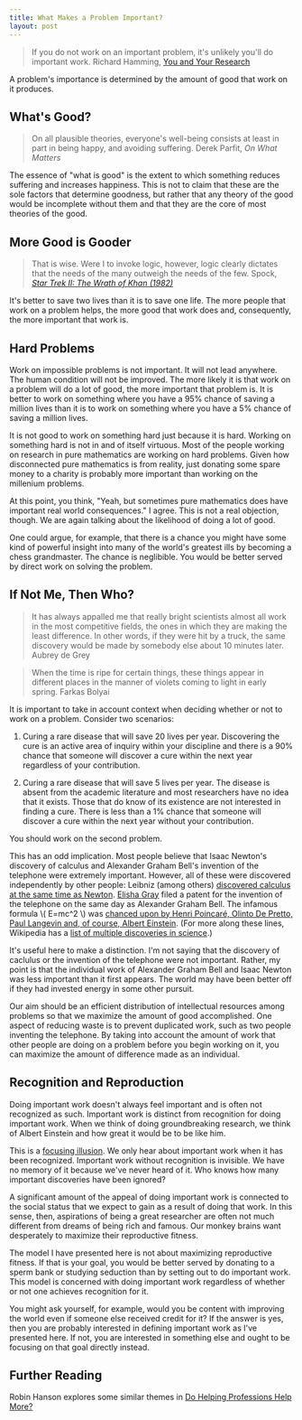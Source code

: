 ```yaml
---
title: What Makes a Problem Important?
layout: post
---
```


> If you do not work on an important problem, it's unlikely you'll do important work. 
  <span id="quote-attribute">Richard Hamming, <a href="http://www.cs.virginia.edu/~robins/YouAndYourResearch.html">You and Your Research</a></span>
  
A problem's importance is determined by the amount of good that work on it
produces. 

## What's Good?

> On all plausible theories, everyone's well-being consists at least in part in being happy, and avoiding suffering.
  <span id="quote-attribute">Derek Parfit, <em>On What Matters</em></span>
  
The essence of "what is good" is the extent to which something reduces suffering
and increases happiness. This is not to claim that these are the sole factors
that determine goodness, but rather that any theory of the good would be
incomplete without them and that they are the core of most
theories of the good.

## More Good is Gooder

> That is wise. Were I to invoke logic, however, logic clearly dictates that the needs of the many outweigh the needs of the few. 
  <span id="quote-attribute">Spock, <a href="http://www.imdb.com/title/tt0084726/quotes"><em>Star Trek II: The Wrath of Khan (1982)</em></a></span>

It's better to save two lives than it is to save one life. The more people that
work on a problem helps, the more good that work does and, consequently, the
more important that work is.

## Hard Problems

Work on impossible problems is not important. It will not lead anywhere. The
human condition will not be improved. The more likely it is that work on a
problem will do a lot of good, the more important that problem is. It is
better to work on something where you have a 95% chance of saving a million
lives than it is to work on something where you have a 5% chance of
saving a million lives.

It is not good to work on something hard just because it is hard. Working on something hard is not in and of itself virtuous. Most of the people working on research in pure mathematics are working on hard
problems. Given how disconnected pure mathematics is from reality, just donating
some spare money to a charity is probably more important than working on the millenium problems. 

At this point, you think, "Yeah, but
sometimes pure mathematics does have important real world consequences." I
agree. This is not a real objection,
though. We are again talking about the likelihood of doing a lot of good.

One could argue, for example, that there is a chance you might have some kind of
powerful insight into  many of the world's greatest ills by becoming a chess
grandmaster. The chance is neglibible. You would be better served by direct work
on solving the problem. 

## If Not Me, Then Who?

> It has always appalled me that really bright scientists almost all work in the most competitive fields, the ones in which they are making the least difference. In other words, if they were hit by a truck, the same discovery would be made by somebody else about 10 minutes later.
  <span id="quote-attribute">Aubrey de Grey</span>
  
> When the time is ripe for certain things, these things appear in different places in the manner of violets coming to light in early spring.
   <span id="quote-attribute">Farkas Bolyai</span>
  
It is important to take in account context when deciding whether or not to work
on a problem. Consider two scenarios:

1. Curing a rare disease that will save 20 lives per year. Discovering
the cure is an active area of inquiry within your discipline and there is a 90%
chance that someone will discover a cure within the next year regardless of your
contribution.

2. Curing a rare disease that will save 5 lives per year. The disease is absent
from the academic literature and most researchers have no idea that it
exists. Those that do know of its existence are not interested in finding a
cure. There is less than a 1% chance that someone will discover a cure within
the next year without your contribution.

You should work on the second problem.

This has an odd implication. Most people believe that Isaac Newton's discovery
of calculus and Alexander Graham Bell's invention of the telephone were
extremely important. However, all of these were discovered independently by other people:
Leibniz (among others) [discovered calculus at the same time as Newton](http://en.wikipedia.org/wiki/History_of_calculus).
[Elisha Gray](http://en.wikipedia.org/wiki/Elisha_Gray) filed a patent for the invention of the telephone on the same day as
Alexander Graham Bell. The infamous formula \\( E=mc^2 \\) 
was [chanced upon by Henri Poincaré, Olinto De Pretto, Paul Langevin and, of
course, Albert Einstein](http://en.wikipedia.org/wiki/E%3Dmc%C2%B2#History). (For more along these lines, Wikipedia has a [list of multiple discoveries in
science](http://en.wikipedia.org/wiki/List_of_multiple_discoveries).)

It's useful here to make a distinction. I'm not saying that the discovery
of caclulus or the invention of the telephone were not important. Rather, my
point is that the individual work of Alexander Graham Bell and Isaac Newton was
less important than it first appears. The world may have been better off if they had
invested energy in some other pursuit. 

Our aim should be an efficient distribution of intellectual resources
among problems so that we maximize the amount of good accomplished. One aspect
of reducing waste is to prevent duplicated work, such as two people inventing
the telephone. By taking into account the amount of work that other people are
doing on a problem before you begin working on it, you can maximize the amount of
difference made as an individual.

## Recognition and Reproduction

Doing important work doesn't always feel important and is often not recognized
as such. Important work is distinct from recognition for doing important
work. When we think of doing groundbreaking research, we think of Albert
Einstein and how great it would be to be like him.

This is a [focusing illusion](http://en.wikipedia.org/wiki/Anchoring#Focusing_effect). We only hear about important work when it has been
recognized. Important work without recognition is invisible. We have no memory of it because we've never heard of it. Who knows how many important discoveries have been ignored?

A significant amount of the appeal of doing important work is connected to the
social status that we expect to gain as a result of doing that work. In this
sense, then, aspirations of being a great researcher are often not much
different from dreams of being rich and famous. Our monkey brains want
desperately to maximize their reproductive fitness.

The model I have presented here is not about maximizing reproductive fitness. If
that is your goal, you would be better served by donating to a sperm bank or
studying seduction than by setting out to do important work. This model is
concerned with doing important work regardless of whether or not one achieves
recognition for it. 

You might ask yourself, for example, would you be content with improving the
world even if someone else received credit for it? If the answer is yes, then
you are probably interested in defining important work as I've
presented here. If not, you are interested in something else and ought to be
focusing on that goal directly instead. 

## Further Reading

Robin Hanson explores some similar themes in [Do Helping Professions Help More?](http://www.overcomingbias.com/2006/12/do_helping_prof.html)
